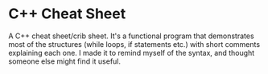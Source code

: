 C++ Cheat Sheet
===========================
A C++ cheat sheet/crib sheet. It's a functional program that demonstrates most of the structures (while loops, if statements etc.) with short comments explaining each one. I made it to remind myself of the syntax, and thought someone else might find it useful.
